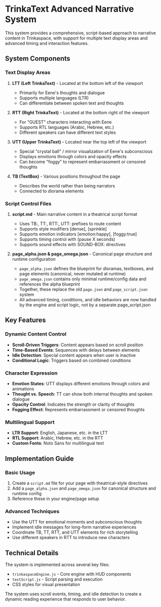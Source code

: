 # TrinkaText Advanced Narrative System

This system provides a comprehensive, script-based approach to narrative content in Trinkaspace, with support for multiple text display areas and advanced timing and interaction features.

## System Components

### Text Display Areas

1. **LTT (Left TrinkaText)** - Located at the bottom left of the viewport
   - Primarily for Eene's thoughts and dialogue
   - Supports multiple languages (LTR)
   - Can differentiate between spoken text and thoughts

2. **RTT (Right TrinkaText)** - Located at the bottom right of the viewport
   - For "GUEST" characters interacting with Eene
   - Supports RTL languages (Arabic, Hebrew, etc.)
   - Different speakers can have different text styles

3. **UTT (Upper TrinkaText)** - Located near the top left of the viewport
   - Special "crystal ball" / mirror visualization of Eene's subconscious
   - Displays emotions through colors and opacity effects
   - Can become "foggy" to represent embarrassment or censored thoughts

4. **TB (TextBox)** - Various positions throughout the page
   - Describes the world rather than being narrators
   - Connected to diorama elements

### Script Control Files

1. **script.md** - Main narrative content in a theatrical script format
   - Uses TB:, TT:, RTT:, UTT: prefixes to route content
   - Supports style modifiers [dense], [sprinkle]
   - Supports emotion indicators [emotion:happy], [foggy:true]
   - Supports timing control with (pause X seconds)
   - Supports sound effects with SOUND-BOX: directives

2. **page_alpha.json & page_omega.json** - Canonical page structure and runtime configuration
   - `page_alpha.json` defines the blueprint for dioramas, textboxes, and page elements (canonical, never mutated at runtime)
   - `page_omega.json` contains only minimal runtime/config data and references the alpha blueprint
   - Together, these replace the old `page.json` and `page_script.json` system
   - All advanced timing, conditions, and idle behaviors are now handled by the engine and script logic, not by a separate page_script.json

## Key Features

### Dynamic Content Control

- **Scroll-Driven Triggers**: Content appears based on scroll position
- **Time-Based Events**: Sequences with delays between elements
- **Idle Detection**: Special content appears when user is inactive
- **Conditional Logic**: Triggers based on combined conditions

### Character Expression

- **Emotion States**: UTT displays different emotions through colors and animations
- **Thought vs. Speech**: TT can show both internal thoughts and spoken dialogue
- **Opacity Control**: Indicates the strength or clarity of thoughts
- **Fogging Effect**: Represents embarrassment or censored thoughts

### Multilingual Support

- **LTR Support**: English, Japanese, etc. in the LTT
- **RTL Support**: Arabic, Hebrew, etc. in the RTT
- **Custom Fonts**: Noto Sans for multilingual text

## Implementation Guide

### Basic Usage

1. Create a `script.md` file for your page with theatrical-style directives
2. Add a `page_alpha.json` and `page_omega.json` for canonical structure and runtime config
3. Reference these in your engine/page setup

### Advanced Techniques

- Use the UTT for emotional moments and subconscious thoughts
- Implement idle messages for long-form narrative experiences
- Coordinate TB, TT, RTT, and UTT elements for rich storytelling
- Use different speakers in RTT to introduce new characters

## Technical Details

The system is implemented across several key files:
- `trinkaspaceEngine.js` - Core engine with HUD components
- `textScript.js` - Script parsing and execution
- CSS styles for visual presentation

The system uses scroll events, timing, and idle detection to create a dynamic reading experience that responds to user behavior.
